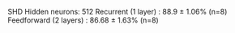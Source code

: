 SHD
Hidden neurons: 512 
Recurrent (1 layer) : 88.9 ± 1.06% (n=8)
Feedforward (2 layers) : 86.68 ±  1.63%  (n=8)
